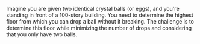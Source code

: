 Imagine you are given two identical crystal balls (or eggs), and you're standing in front of a 100-story building. You need to determine the highest floor from which you can drop a ball without it breaking. The challenge is to determine this floor while minimizing the number of drops and considering that you only have two balls.